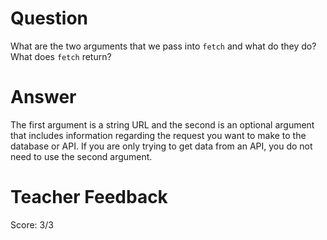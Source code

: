 # Question
What are the two arguments that we pass into `fetch` and what do they do? What does `fetch` return?

# Answer
The first argument is a string URL and the second is an optional argument that includes information regarding the request you want to make to the database or API. If you are only trying to get data from an API, you do not need to use the second argument.

# Teacher Feedback
Score: 3/3